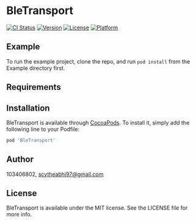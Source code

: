 # BleTransport

[![CI Status](https://img.shields.io/travis/103406802/BleTransport.svg?style=flat)](https://travis-ci.org/103406802/BleTransport)
[![Version](https://img.shields.io/cocoapods/v/BleTransport.svg?style=flat)](https://cocoapods.org/pods/BleTransport)
[![License](https://img.shields.io/cocoapods/l/BleTransport.svg?style=flat)](https://cocoapods.org/pods/BleTransport)
[![Platform](https://img.shields.io/cocoapods/p/BleTransport.svg?style=flat)](https://cocoapods.org/pods/BleTransport)

## Example

To run the example project, clone the repo, and run `pod install` from the Example directory first.

## Requirements

## Installation

BleTransport is available through [CocoaPods](https://cocoapods.org). To install
it, simply add the following line to your Podfile:

```ruby
pod 'BleTransport'
```

## Author

103406802, scytheabhi97@gmail.com

## License

BleTransport is available under the MIT license. See the LICENSE file for more info.
